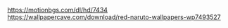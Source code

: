 
 https://motionbgs.com/dl/hd/7434
 https://wallpapercave.com/download/red-naruto-wallpapers-wp7493527

